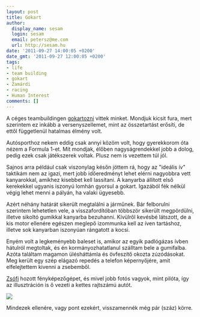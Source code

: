 ```yaml
---
layout: post
title: Gokart
author:
  display_name: sesam
  login: sesam
  email: petersz@me.com
  url: http://sesam.hu
date: '2011-09-27 14:00:05 +0200'
date_gmt: '2011-09-27 12:00:05 +0200'
tags:
- life
- team building
- gokart
- Zamárdi
- racing
- Human Interest
comments: []
---
```


A céges teambuildingen [gokartozni](http://www.zamardiring.hu) vittek minket. Mondjuk kicsit fura, mert szerintem ez inkább a versenyszellemet, mint az összetartást erősíti, de ettől függetlenül hatalmas élmény volt.

Autósporthoz nekem eddig csak annyi közöm volt, hogy gyerekkorom óta nézem a Formula 1-et. Mit mondjak, élőben nagyságrendekkel jobb a dolog, pedig ezek csak játékszerek voltak. Plusz nem is vezettem túl jól.

Sajnos arra például csak viszonylag későn jöttem rá, hogy az "ideális ív" taktikám nem az igazi, mert jobb időeredményt lehet elérni nagyobbra vett kanyarokkal, amikhez kisebbet kell lassítani. A kanyarba állított első kerekekkel ugyanis iszonyú lomhán gyorsul a gokart. Igazából fék nélkül végig lehet menni a pályán, ha valaki ügyesebb.

Azért néhány határát sikerült megtalálni a járműnek. Bár felborulni szerintem lehetetlen vele, a visszafordítóban többször sikerült megpördülni, illetve sikoltó gumikkal kanyarba bezuhanni. Kívülről kevésbé látszott, de a kis motor ellenére egészen meglepő izommunka kell az íven tartáshoz, illetve sok kanyarban iszonyúan rángatott a kocsi.

Enyém volt a legkeményebb baleset is, amikor az egyik padlógázas ívben hátulról megtoltak, és én kormányozhatatlanul szálltam bele a gumifalba. Azóta találtam magamon ülésháttámla és övfeszítő okozta zúzódásokat. Meg került egy szép elágazó repedés a telefon képernyőjére, amit elfelejtettem kivenni a zsebemből.

[Zsófi](http://maanji.blogspot.com/2011/09/3b-borok-balaton-benzingoz.html) hozott fényképezőgépet, és mivel jobb fotós vagyok, mint pilóta, így az illusztráción is ő vezeti a kettes rajtszámú autót.

[![](http://sesam.hu/wp-content/uploads/2011/09/P9240133-1024x766.jpg)](http://sesam.hu/wp-content/uploads/2011/09/P9240133.jpg)

Mindezek ellenére, vagy pont ezekért, visszamennék még pár (száz) körre.
